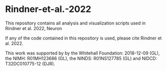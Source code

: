 # Rindner-et-al.-2022
This repository contains all analysis and visualization scripts used in Rindner et al. 2022, Neuron

If any of the code contained in this repository is used, please cite Rindner et al. 2022.

This work was supported by by the Whitehall Foundation: 2018-12-09 (GL), the NIMH: R01MH123686 (GL), the NINDS: R01NS127785 (GL) and NIDCD: T32DC010775-12 (DJR). 
